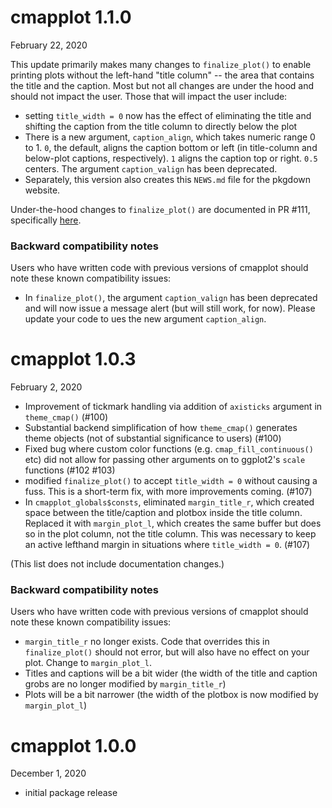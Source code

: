 # cmapplot 1.1.0
February 22, 2020

This update primarily makes many changes to `finalize_plot()` to enable printing plots without the left-hand "title column" -- the area that contains the title and the caption. Most but not all changes are under the hood and should not impact the user. Those that will impact the user include:

* setting `title_width = 0` now has the effect of eliminating the title and shifting the caption from the title column to directly below the plot
* There is a new argument, `caption_align`, which takes numeric range 0 to 1. `0`, the default, aligns the caption bottom or left (in title-column and below-plot captions, respectively). `1` aligns the caption top or right. `0.5` centers. The argument `caption_valign` has been deprecated.
* Separately, this version also creates this `NEWS.md` file for the pkgdown website.  

Under-the-hood changes to `finalize_plot()` are documented in PR #111, specifically [here](https://github.com/CMAP-REPOS/cmapplot/pull/111#issuecomment-782779446). 

### Backward compatibility notes
Users who have written code with previous versions of cmapplot should note these known compatibility issues:

* In `finalize_plot()`, the argument `caption_valign` has been deprecated and will now issue a message alert (but will still work, for now). Please update your code to ues the new argument `caption_align`. 


# cmapplot 1.0.3
February 2, 2020

* Improvement of tickmark handling via addition of `axisticks`  argument in `theme_cmap()` (#100)
* Substantial backend simplification of how `theme_cmap()` generates theme objects (not of substantial significance to users) (#100)
* Fixed bug where custom color functions (e.g. `cmap_fill_continuous()` etc) did not allow for passing other arguments on to ggplot2's `scale` functions (#102 #103)
* modified `finalize_plot()` to accept `title_width = 0` without causing a fuss. This is a short-term fix, with more improvements coming. (#107)
* In `cmapplot_globals$consts`, eliminated `margin_title_r`, which created space between the title/caption and plotbox inside the title column. Replaced it  with `margin_plot_l`, which creates the same buffer but does so in the plot column, not the title column. This was necessary to keep an active lefthand margin in situations where `title_width = 0`. (#107)

(This list does not include documentation changes.)

### Backward compatibility notes
Users who have written code with previous versions of cmapplot should note these known compatibility issues:
* `margin_title_r` no longer exists. Code that overrides this in `finalize_plot()` should not error, but will also have no effect on your plot. Change to `margin_plot_l`.
* Titles and captions will be a bit wider (the width of the title and caption grobs are no longer modified by `margin_title_r`)
* Plots will be a bit narrower (the width of the plotbox is now modified by `margin_plot_l`)


# cmapplot 1.0.0
December 1, 2020

* initial package release 


